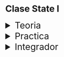 # Clase State I

<details>
<summary style="font-size:28px">Teoria</summary>

---

Lee la siguiente documentacion:

- [Porque estados y no variables](https://react.dev/learn/state-a-components-memory)

- [Pasos involucrados en el render (ciclo de vida)](https://react.dev/learn/render-and-commit)

- [Snapshot en estados](https://react.dev/learn/state-as-a-snapshot)

- [Multiples actualizaciones de estado](https://react.dev/learn/queueing-a-series-of-state-updates)

- [uso general y ejemplos](https://react.dev/reference/react/useState)

Comienza a leer el archivo `App.jsx`, intenta entender el flujo de renderizado, el funcionamiento, y como se relacionan los componentes entre si.

- Aprende la sintaxis del useState

- Entiende el ciclo de actualizacion de un componente

  - Cada vez que se actualiza el estado de un componente, se vuelve a renderizar tanto el componente que declara el useState, como sus hijos.

- Observa como no podemos decidir cuando se actualiza el estado y se vuelve a renderizar un componente, esto lo decide React.

- Analiza como podemos usar callbacks para actualizar el estado de un componente padre desde un componente hijo.

---

Si quieres, puedes ver el ejercicio con el que trabajaremos durante la clase [aqui](/src/clases/07-state-I/teoria/App.jsx)
</details>
<details>
<summary style="font-size:28px">Practica</summary>

---

### Practica de State con datos simples

1. Crea un componente Calculadora que muestre un texto con un valor inicial en 0

2. Agrega al componente Calculadora 4 botones con la siguiente funcionalidad:

    - Al presionar el botón `+` el valor del texto aumenta en 1

    - Al presionar el botón `-` el valor del texto disminuye en 1

    - Al presionar el botón `reset”`el valor del texto se pone en 0

    - Al presionar el boton `=` se muestra por consola el valor actual del texto

3. Modifique el componente Calculadora con lo siguiente:

    - Recibira una prop amount que sera el valor por el que se incrementara o decrementar cada vez que se apreta en `+` o `-`

    - Recibira una prop `onEqual` que sera una funcion que se ejecutara cuando se aprete en `=`

4. Agregue en App lo siguiente:

    - 3 componentes `Calculadora`, la primera incrementara de a 1, la segunda de a 5, y la tercera de a 13

    - Un estado `sum` de tipo number

    - Cuando se aprete en `=` en cualquiera de las calculadoras:

      - se debe incrementar `sum` con el total de la calculadora

      - mostrar el valor de `sum` en la App

---

Puedes ver la resolucion [aqui](/src/clases/07-state-I/practica/App.jsx)
</details>
<details>
<summary style="font-size:28px">Integrador</summary>
WIP: come later
</details>